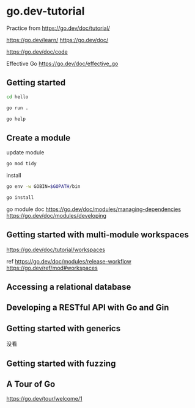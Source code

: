 # go.dev-tutorial
Practice from https://go.dev/doc/tutorial/

https://go.dev/learn/
https://go.dev/doc/

https://go.dev/doc/code

Effective Go
https://go.dev/doc/effective_go

## Getting started

```bash
cd hello 

go run .

go help
```


## Create a module

update module
```bash
go mod tidy

```

install
```bash
go env -w GOBIN=$GOPATH/bin

go install
```

go module doc
https://go.dev/doc/modules/managing-dependencies
https://go.dev/doc/modules/developing


## Getting started with multi-module workspaces
https://go.dev/doc/tutorial/workspaces

ref
https://go.dev/doc/modules/release-workflow
https://go.dev/ref/mod#workspaces




## Accessing a relational database


## Developing a RESTful API with Go and Gin

## Getting started with generics
没看



## Getting started with fuzzing


## A Tour of Go

https://go.dev/tour/welcome/1


